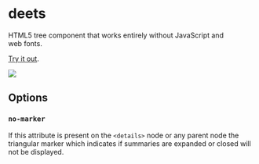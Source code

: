 # deets

HTML5 tree component that works entirely without JavaScript and web&nbsp;fonts.

[Try it out](http://jpdevries.github.io/deets).

![](http://j4p.us/1V3M3k2y0D1U/deets.gif)

## Options

### `no-marker`
If this attribute is present on the `<details>` node or any parent node the triangular marker which indicates if summaries are expanded or closed will not be&nbsp;displayed.
